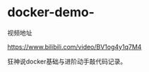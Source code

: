<!--
 * @Author: your name
 * @Date: 2022-03-31 21:05:40
 * @LastEditTime: 2022-03-31 21:05:55
 * @LastEditors: your name
 * @Description: 打开koroFileHeader查看配置 进行设置: https://github.com/OBKoro1/koro1FileHeader/wiki/%E9%85%8D%E7%BD%AE
 * @FilePath: \docker学习\README.md
-->
# docker-demo-

视频地址

https://www.bilibili.com/video/BV1og4y1q7M4

狂神说docker基础与进阶动手敲代码记录。